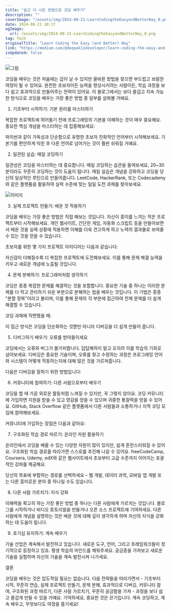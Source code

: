 ```yaml
---
title: "쉽고 더 나은 방법으로 코딩 배우기"
description: ""
coverImage: "/assets/img/2024-08-21-LearnCodingtheEasyandBetterWay_0.png"
date: 2024-08-21 18:17
ogImage: 
  url: /assets/img/2024-08-21-LearnCodingtheEasyandBetterWay_0.png
tag: Tech
originalTitle: "Learn Coding the Easy (and Better) Way"
link: "https://medium.com/@deepak11developer/learn-coding-the-easy-and-better-way-4bf1220b75dd"
isUpdated: false
---
```



![그림](/assets/img/2024-08-21-LearnCodingtheEasyandBetterWay_0.png)

코딩을 배우는 것은 처음에는 겁이 날 수 있지만 올바른 방법을 찾으면 부드럽고 보람찬 여정이 될 수 있어요. 완전한 초보자이든 능력을 향상시키려는 사람이든, 학습 과정을 보다 쉽고 효과적으로 만들어주는 전략이 있어요. 이 블로그에서는 보다 즐겁고 지속 가능한 방식으로 코딩을 배우는 가장 좋은 방법 중 일부를 살펴볼 거에요.

1. 기초부터 시작하기: 기본 원리를 마스터하기

복잡한 프로젝트에 뛰어들기 전에 프로그래밍의 기본을 이해하는 것이 매우 중요해요. 중요한 핵심 개념을 마스터하는 데 집중해보세요:

<div class="content-ad"></div>

파이썬과 같이 가독성과 단순함으로 유명한 초보자 친화적인 언어부터 시작해보세요. 기본기를 편안하게 익힌 후 다른 언어로 넘어가는 것이 훨씬 쉬워질 거예요.

2. 일관된 실습: 매일 코딩하기

일관성은 코딩을 마스터하는 데 중요합니다. 매일 코딩하는 습관을 들여보세요, 20~30분이라도 꾸준히 코딩하는 것이 도움이 됩니다. 매일 실습은 개념을 강화하고 코딩을 당신의 일상적인 루틴으로 만들어줍니다. LeetCode, HackerRank, 또는 Codecademy와 같은 플랫폼을 활용하여 실력 수준에 맞는 일일 도전 과제를 찾아보세요.

![이미지](/assets/img/2024-08-21-LearnCodingtheEasyandBetterWay_1.png)

<div class="content-ad"></div>

3. 실제 프로젝트 만들기: 배운 것 적용하기

코딩을 배우는 가장 좋은 방법은 직접 해보는 것입니다. 자신이 흥미를 느끼는 작은 프로젝트부터 시작해보세요. 개인 웹사이트, 간단한 게임, 자동화 스크립트 등을 만들어보면서 배운 것을 실제 상황에 적용하면 이해를 더욱 견고하게 하고 노력의 결과물로 보여줄 수 있는 것을 얻을 수 있습니다.

초보자를 위한 몇 가지 프로젝트 아이디어는 다음과 같습니다:

자신감이 더해질수록 더 복잡한 프로젝트에 도전해보세요. 이를 통해 문제 해결 능력을 키우고 새로운 개념에 노출될 것입니다.

<div class="content-ad"></div>

4. 문제 분해하기: 프로그래머처럼 생각하기

코딩은 종종 복잡한 문제를 해결하는 것을 포함합니다. 중요한 기술 중 하나는 이러한 문제를 더 작고 관리하기 쉬운 부분으로 분해하는 법을 배우는 것입니다. 이 기법은 종종 "분할 정복"이라고 불리며, 이를 통해 문제의 각 부분에 접근하여 전체 문제를 더 쉽게 해결할 수 있습니다.

코딩 과제에 직면했을 때:

이 접근 방식은 코딩을 단순화하는 것뿐만 아니라 디버깅을 더 쉽게 만들어 줍니다.

<div class="content-ad"></div>

5. 디버그하기 배우기: 오류를 받아들이세요

코딩에서는 오류와 버그가 불가피합니다. 답답해하지 말고 오히려 이를 학습의 기회로 삼아보세요. 디버깅은 중요한 기술이며, 오류를 찾고 수정하는 과정은 프로그래밍 언어와 시스템이 어떻게 작동하는지에 대해 많은 것을 가르쳐줍니다.

다음은 디버깅을 잘하기 위한 방법입니다:

6. 커뮤니티에 참여하기: 다른 사람으로부터 배우기

<div class="content-ad"></div>

코딩을 할 때 가끔 외로운 활동처럼 느껴질 수 있지만, 꼭 그렇지 않아요. 코딩 커뮤니티에 가입하면 지원을 받을 수 있고 영감을 얻을 수 있으며 귀중한 통찰력을 얻을 수 있어요. GitHub, Stack Overflow 같은 플랫폼에서 다른 사람들과 소통하거나 지역 코딩 모임에 참여해보세요.

커뮤니티에 가입하는 장점은 다음과 같아요:

7. 구조화된 학습 경로 따르기: 온라인 자원 활용하기

온라인에서 코딩을 배울 수 있는 다양한 자원이 많이 있지만, 쉽게 혼란스러워질 수 있어요. 구조화된 학습 경로를 따라가면 스스로를 추진해 나갈 수 있어요. freeCodeCamp, Coursera, Udemy, edX와 같은 웹사이트에서 초보부터 고급 수준까지 이어지는 포괄적인 강좌를 제공해요.

<div class="content-ad"></div>

당신의 목표에 부합하는 경로를 선택하세요 – 웹 개발, 데이터 과학, 모바일 앱 개발 또는 다른 흥미로운 분야 중 하나일 수도 있습니다.

8. 다른 사람 가르치기: 지식 강화

이해력을 확고히 하는 가장 좋은 방법 중 하나는 다른 사람에게 가르치는 것입니다. 블로그를 시작하거나 비디오 튜토리얼을 만들거나 오픈 소스 프로젝트에 기여하세요. 다른 사람에게 개념을 설명하는 것은 배운 것에 대해 깊이 생각하게 하며 자신의 지식을 강화하는 데 도움이 됩니다.

9. 호기심 유지하기: 계속 배우기

<div class="content-ad"></div>

기술 산업은 계속해서 발전하고 있습니다. 새로운 도구, 언어, 그리고 프레임워크들이 정기적으로 등장하고 있죠. 평생 학습의 마인드를 채워주세요. 궁금증을 가져보고 새로운 기술을 실험하며 자신의 기술을 계속 발전시켜 나가세요.

결론

코딩을 배우는 것은 압도적일 필요는 없습니다. 다음 전략들을 따라가면서 - 기초부터 시작, 꾸준히 연습, 실제 프로젝트 만들기, 문제 분해, 효과적으로 디버깅, 커뮤니티 참여, 구조화된 과정 따르기, 다른 사람 가르치기, 꾸준히 궁금함을 가져 - 과정을 보다 쉽고 즐겁게 만들 수 있을 거예요. 기억하세요, 중요한 것은 끈기입니다. 계속 코딩하고, 계속 배우고, 무엇보다도 여정을 즐기세요!